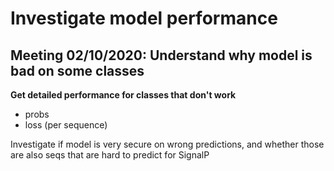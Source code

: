 # Investigate model performance

## Meeting 02/10/2020: Understand why model is bad on some classes

__Get detailed performance for classes that don't work__

- probs
- loss (per sequence)

Investigate if model is very secure on wrong predictions, and whether those are also seqs that are hard to predict for SignalP